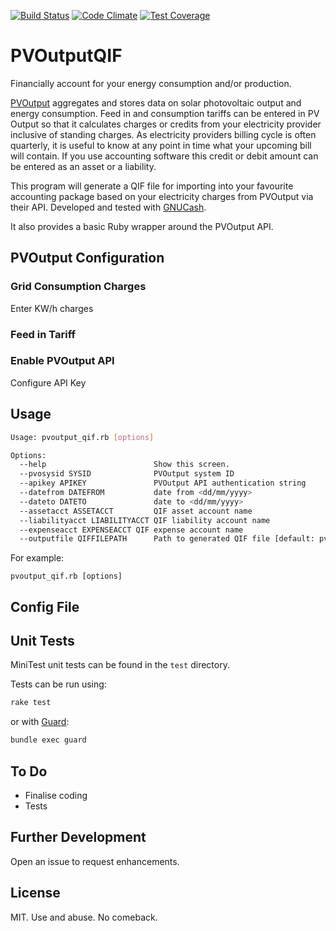 [![Build Status](https://travis-ci.org/jonbartlett/pvoutput_qif.svg?branch=master)](https://travis-ci.org/jonbartlett/pvoutput_qif)
[![Code Climate](https://codeclimate.com/github/jonbartlett/pvoutput_qif/badges/gpa.svg)](https://codeclimate.com/github/jonbartlett/pvoutput_qif)
[![Test Coverage](https://codeclimate.com/github/jonbartlett/pvoutput_qif/badges/coverage.svg)](https://codeclimate.com/github/jonbartlett/pvoutput_qif/coverage)

# PVOutputQIF 

Financially account for your energy consumption and/or production.

[PVOutput](http://pvoutput.org) aggregates and stores data on solar photovoltaic output and energy consumption. Feed in and consumption tariffs can be entered in PV Output so that it calculates charges or credits from your electricity provider inclusive of standing charges. As electricity providers billing cycle is often quarterly, it is useful to know at any point in time what your upcoming bill will contain. If you use accounting software this credit or debit amount can be entered as an asset or a liability.

This program will generate a QIF file for importing into your favourite accounting package  based on your electricity charges from PVOutput via their API. Developed and tested with [GNUCash](http://www.gnucash.org/).

It also provides a basic Ruby wrapper around the PVOutput API.

## PVOutput Configuration


### Grid Consumption Charges 

Enter KW/h charges 

### Feed in Tariff

### Enable PVOutput API

Configure API Key

## Usage

```bash
Usage: pvoutput_qif.rb [options]

Options:
  --help                        Show this screen.
  --pvosysid SYSID              PVOutput system ID 
  --apikey APIKEY               PVOutput API authentication string
  --datefrom DATEFROM           date from <dd/mm/yyyy> 
  --dateto DATETO               date to <dd/mm/yyyy>
  --assetacct ASSETACCT         QIF asset account name
  --liabilityacct LIABILITYACCT QIF liability account name
  --expenseacct EXPENSEACCT QIF expense account name
  --outputfile QIFFILEPATH      Path to generated QIF file [default: pvo<datefrom><dateto>.qif]
```

For example:

```
pvoutput_qif.rb [options]
```

## Config File


## Unit Tests

MiniTest unit tests can be found in the ```test``` directory.

Tests can be run using:

```bash
rake test
```

or with [Guard](https://github.com/guard/guard):

```bash
bundle exec guard
```

## To Do

* Finalise coding
* Tests

## Further Development

Open an issue to request enhancements. 


## License

MIT. Use and abuse. No comeback.

